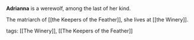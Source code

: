 **Adrianna** is a werewolf, among the last of her kind. 

The matriarch of [[the Keepers of the Feather]], she lives at [[the Winery]].

tags: [[The Winery]], [[The Keepers of the Feather]]